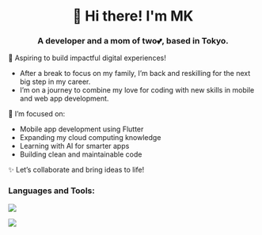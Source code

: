 <h1 align="center">👋 Hi there! I'm MK</h1>
<h3 align="center">A developer and a mom of two💕, based in Tokyo.</h3>

🚀 Aspiring to build impactful digital experiences!
- After a break to focus on my family, I’m back and reskilling for the next big step in my career.
- I’m on a journey to combine my love for coding with new skills in mobile and web app development.

🌱 I’m focused on:
- Mobile app development using Flutter
- Expanding my cloud computing knowledge
- Learning with AI for smarter apps
- Building clean and maintainable code

✨ Let’s collaborate and bring ideas to life!

<h3 align="left">Languages and Tools:</h3>
<p align="left">
 <img src="https://skillicons.dev/icons?i=html,css,js,react,nextjs,tailwind,java,flutter" />
</p>
<p align="left">
 <img src="https://skillicons.dev/icons?i=php,firebase,ps,ai,figma" />
</p>
